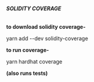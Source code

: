 ###### **SOLIDITY COVERAGE**



**to download solidity coverage-**

yarn add --dev solidity-coverage



**to run coverage-**

yarn hardhat coverage

**(also runs tests)**

